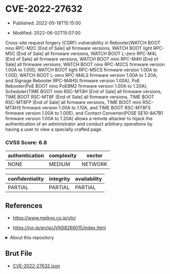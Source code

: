 # CVE-2022-27632

- Published: 2022-05-18T15:15:00

- Modified: 2022-06-02T15:07:00

Cross-site request forgery (CSRF) vulnerability in Rebooter(WATCH BOOT nino RPC-M2C [End of Sale] all firmware versions, WATCH BOOT light RPC-M5C [End of Sale] all firmware versions, WATCH BOOT L-zero RPC-M4L [End of Sale] all firmware versions, WATCH BOOT mini RPC-M4H [End of Sale] all firmware versions, WATCH BOOT nino RPC-M2CS firmware version 1.00A to 1.00D, WATCH BOOT light RPC-M5CS firmware version 1.00A to 1.00D, WATCH BOOT L-zero RPC-M4LS firmware version 1.00A to 1.20A, and Signage Rebooter RPC-M4HSi firmware version 1.00A), PoE Rebooter(PoE BOOT nino PoE8M2 firmware version 1.00A to 1.20A), Scheduler(TIME BOOT mini RSC-MT4H [End of Sale] all firmware versions, TIME BOOT RSC-MT8F [End of Sale] all firmware versions, TIME BOOT RSC-MT8FP [End of Sale] all firmware versions, TIME BOOT mini RSC-MT4HS firmware version 1.00A to 1.10A, and TIME BOOT RSC-MT8FS firmware version 1.00A to 1.00E), and Contact Converter(POSE SE10-8A7B1 firmware version 1.00A to 1.20A) allows a remote attacker to hijack the authentication of an administrator and conduct arbitrary operations by having a user to view a specially crafted page.

### CVSS Score: **6.8**

| authentication | complexity | vector |
| --- | --- | --- |
| NONE | MEDIUM | NETWORK |

| confidentiality | integrity | availability |
| --- | --- | --- |
| PARTIAL | PARTIAL | PARTIAL |

## References

* https://www.meikyo.co.jp/vln/

* https://jvn.jp/en/jp/JVN58266015/index.html

<details>
<summary>About this repository</summary> 

  This repository is part of the project [Live Hack CVE](https://github.com/Live-Hack-CVE). Main website can be found [www.live-hack.org](https://www.live-hack.org) 
  
  Made by [Sn0wAlice](https://github.com/Sn0wAlice) for the people that care about security and need to have a feed of the latest CVEs. Hope you enjoy it, don't forget to star the repo and follow me on [Twitter](https://twitter.com/Sn0wAlice) and [Github](https://github.com/Sn0wAlice). And that is my [personnal website](https://www.alice-snow.me/)

  - [Home Page](https://github.com/Live-Hack-CVE)
  - [Framework](https://github.com/Live-Hack-CVE/cve-framework)
  - [CVE database](https://github.com/Live-Hack-CVE/full_database)
  - [Changelog](https://github.com/Live-Hack-CVE/Changelog)
</details>

## Brut File

* [CVE-2022-27632.json](https://raw.githubusercontent.com/Live-Hack-CVE/full_database/main/cves/2022/CVE-2022-27632.json)

